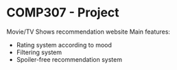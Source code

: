 # COMP307 - Project
Movie/TV Shows recommendation website 
Main features:
- Rating system according to mood
- Filtering system
- Spoiler-free recommendation system
